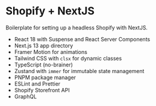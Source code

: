 # Shopify + NextJS

Boilerplate for setting up a headless Shopify with NextJS.

- React 18 with Suspense and React Server Components
- Next.js 13 app directory
- Framer Motion for animations
- Tailwind CSS with `clsx` for dynamic classes
- TypeScript (no-brainer)
- Zustand with `immer` for immutable state management
- PNPM package manager
- ESLint and Prettier
- Shopify Storefront API
- GraphQL

